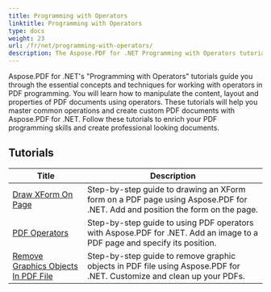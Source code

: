 ```yaml
---
title: Programming with Operators
linktitle: Programming with Operators
type: docs
weight: 23
url: /fr/net/programming-with-operators/
description: The Aspose.PDF for .NET Programming with Operators tutorials teach you the essential techniques for working with operators in PDF programming.
---
```


Aspose.PDF for .NET's "Programming with Operators" tutorials guide you through the essential concepts and techniques for working with operators in PDF programming. You will learn how to manipulate the content, layout and properties of PDF documents using operators. These tutorials will help you master common operations and create custom PDF documents with Aspose.PDF for .NET. Follow these tutorials to enrich your PDF programming skills and create professional looking documents.

## Tutorials
| Title | Description |
| --- | --- | 
| [Draw XForm On Page](./draw-xform-on-page/) | Step-by-step guide to drawing an XForm form on a PDF page using Aspose.PDF for .NET. Add and position the form on the page. |  
| [PDF Operators](./pdf-operators/) | Step-by-step guide to using PDF operators with Aspose.PDF for .NET. Add an image to a PDF page and specify its position. |  
| [Remove Graphics Objects In PDF File](./remove-graphics-objects/) | Step-by-step guide to remove graphic objects in PDF file using Aspose.PDF for .NET. Customize and clean up your PDFs. |  